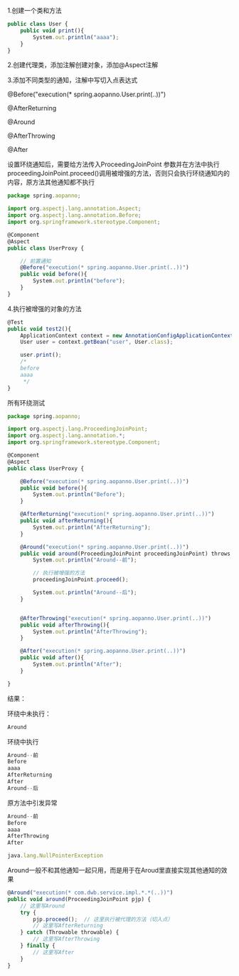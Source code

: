 

1.创建一个类和方法

```javascript
public class User {
    public void print(){
        System.out.println("aaaa");
    }
}
```

2.创建代理类，添加注解创建对象，添加@Aspect注解

3.添加不同类型的通知，注解中写切入点表达式

@Before("execution(* spring.aopanno.User.print(..))")

@AfterReturning

@Around

@AfterThrowing

@After

设置环绕通知后，需要给方法传入ProceedingJoinPoint 参数并在方法中执行proceedingJoinPoint.proceed()调用被增强的方法，否则只会执行环绕通知内的内容，原方法其他通知都不执行

```javascript
package spring.aopanno;

import org.aspectj.lang.annotation.Aspect;
import org.aspectj.lang.annotation.Before;
import org.springframework.stereotype.Component;

@Component
@Aspect
public class UserProxy {

    // 前置通知
    @Before("execution(* spring.aopanno.User.print(..))")
    public void before(){
        System.out.println("before");
    }
}
```

4.执行被增强的对象的方法

```javascript
@Test
public void test2(){
    ApplicationContext context = new AnnotationConfigApplicationContext(SpringConfig.class);
    User user = context.getBean("user", User.class);

    user.print();
    /*
    before
    aaaa
     */
}
```



所有环绕测试

```javascript
package spring.aopanno;

import org.aspectj.lang.ProceedingJoinPoint;
import org.aspectj.lang.annotation.*;
import org.springframework.stereotype.Component;

@Component
@Aspect
public class UserProxy {

    @Before("execution(* spring.aopanno.User.print(..))")
    public void before(){
        System.out.println("Before");
    }

    @AfterReturning("execution(* spring.aopanno.User.print(..))")
    public void afterReturning(){
        System.out.println("AfterReturning");
    }

    @Around("execution(* spring.aopanno.User.print(..))")
    public void around(ProceedingJoinPoint proceedingJoinPoint) throws Throwable {
        System.out.println("Around--前");

        // 执行被增强的方法
        proceedingJoinPoint.proceed();

        System.out.println("Around--后");
    }


    @AfterThrowing("execution(* spring.aopanno.User.print(..))")
    public void afterThrowing(){
        System.out.println("AfterThrowing");
    }

    @After("execution(* spring.aopanno.User.print(..))")
    public void after(){
        System.out.println("After");
    }

}
```

结果：

环绕中未执行：

```javascript
Around
```

环绕中执行

```javascript
Around--前
Before
aaaa
AfterReturning
After
Around--后
```

原方法中引发异常

```javascript
Around--前
Before
aaaa
AfterThrowing
After

java.lang.NullPointerException
```



Around一般不和其他通知一起只用，而是用于在Aroud里直接实现其他通知的效果

```javascript
@Around("execution(* com.dwb.service.impl.*.*(..))")
public void around(ProceedingJoinPoint pjp) {
    // 这里写Around
    try {
        pjp.proceed();	// 这里执行被代理的方法（切入点）
        // 这里写AfterReturning
    } catch (Throwable throwable) {
        // 这里写AfterThrowing
    } finally {
        // 这里写After
    }   
}
```

